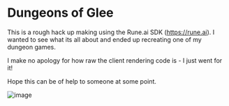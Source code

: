 # Dungeons of Glee

This is a rough hack up making using the Rune.ai SDK (https://rune.ai). I wanted to see what its all about and ended up recreating one of my dungeon
games. 

I make no apology for how raw the client rendering code is - I just went for it!

Hope this can be of help to someone at some point.

![image](https://github.com/kevglass/dungeonsofglee/assets/3787210/d5f93266-961b-4825-bd6c-e0289c1b5d95)

